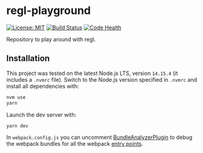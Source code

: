 # regl-playground

[![License: MIT](https://img.shields.io/badge/License-MIT-blue.svg)](https://opensource.org/licenses/MIT) [![Build Status](https://travis-ci.org/jackdbd/regl-playground.svg?branch=master)](https://travis-ci.org/jackdbd/regl-playground) [![Code Health](https://landscape.io/github/jackdbd/regl-playground/master/landscape.svg?style=flat)](https://landscape.io/github/jackdbd/regl-playground/master)

Repository to play around with regl.

## Installation

This project was tested on the latest Node.js LTS, version `14.15.4` (it includes a `.nvmrc` file). Switch to the Node.js version specified in `.nvmrc` and install all dependencies with:

```sh
nvm use
yarn
```

Launch the dev server with:

```sh
yarn dev
```

In `webpack.config.js` you can uncomment [BundleAnalyzerPlugin](https://github.com/webpack-contrib/webpack-bundle-analyzer) to debug the webpack bundles for all the webpack [entry points](https://webpack.js.org/concepts/entry-points/).